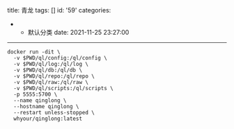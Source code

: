 title: 青龙
tags: []
id: '59'
categories:
  - - 默认分类
date: 2021-11-25 23:27:00
---
```
docker run -dit \
  -v $PWD/ql/config:/ql/config \
  -v $PWD/ql/log:/ql/log \
  -v $PWD/ql/db:/ql/db \
  -v $PWD/ql/repo:/ql/repo \
  -v $PWD/ql/raw:/ql/raw \
  -v $PWD/ql/scripts:/ql/scripts \
  -p 5555:5700 \
  --name qinglong \
  --hostname qinglong \
  --restart unless-stopped \
  whyour/qinglong:latest
```